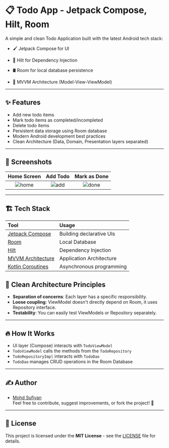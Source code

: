 # 📋 Todo App - Jetpack Compose, Hilt, Room

A simple and clean Todo Application built with the latest Android tech stack:

- 🖌 Jetpack Compose for UI

- 💉 Hilt for Dependency Injection

- 🛢 Room for local database persistence

- 🧠 MVVM Architecture (Model-View-ViewModel)

---

## ✨ Features
- Add new todo items
- Mark todo items as completed/incompleted
- Delete todo items
- Persistent data storage using Room database
- Modern Android development best practices
- Clean Architecture (Data, Domain, Presentation layers separated)

---

## 📸 Screenshots
| Home Screen | Add Todo | Mark as Done |
|:---:|:---:|:---:|
| ![home](./screenshots/home.png) | ![add](./screenshots/add.png) | ![done](./screenshots/done.png) |

---

## 🏗️ Tech Stack
| Tool | Usage |
|:---|:---|
| [Jetpack Compose](https://developer.android.com/jetpack/compose) | Building declarative UIs |
| [Room](https://developer.android.com/jetpack/androidx/releases/room) | Local Database |
| [Hilt](https://developer.android.com/training/dependency-injection/hilt-android) | Dependency Injection |
| [MVVM Architecture](https://developer.android.com/jetpack/guide) | Application Architecture |
| [Kotlin Coroutines](https://developer.android.com/kotlin/coroutines) | Asynchronous programming |

## 🧹 Clean Architecture Principles

- **Separation of concerns**: Each layer has a specific responsibility.
- **Loose coupling**: ViewModel doesn't directly depend on Room, it uses Repository interface.
- **Testability**: You can easily test ViewModels or Repository separately.

---

## 🔥 How It Works

- UI layer (Compose) interacts with `TodoViewModel`
- `TodoViewModel` calls the methods from the `TodoRepository`
- `TodoRepositoryImpl` interacts with `TodoDao`
- `TodoDao` manages CRUD operations in the Room Database

---

## ✍️ Author

- [Mohd Sufiyan](https://github.com/sufiyan-12)  
Feel free to contribute, suggest improvements, or fork the project! 🚀

---

## 📄 License

This project is licensed under the **MIT License** - see the [LICENSE](LICENSE) file for details.

